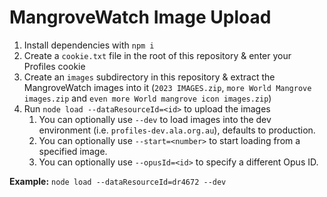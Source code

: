 # MangroveWatch Image Upload

1. Install dependencies with `npm i`
2. Create a `cookie.txt` file in the root of this repository & enter your Profiles cookie
3. Create an `images` subdirectory in this repository & extract the MangroveWatch images into it (`2023 IMAGES.zip`, `more World Mangrove images.zip` and `even more World mangrove icon images.zip`)
4. Run `node load --dataResourceId=<id>` to upload the images
   1. You can optionally use `--dev` to load images into the dev environment (i.e. `profiles-dev.ala.org.au`), defaults to production.
   2. You can optionally use `--start=<number>` to start loading from a specified image.
   3. You can optionally use `--opusId=<id>` to specify a different Opus ID.

**Example:** `node load --dataResourceId=dr4672 --dev`
